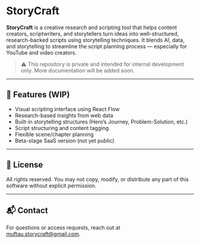 # StoryCraft

**StoryCraft** is a creative research and scripting tool that helps content creators, scriptwriters, and storytellers turn ideas into well-structured, research-backed scripts using storytelling techniques. It blends AI, data, and storytelling to streamline the script planning process — especially for YouTube and video creators.

> ⚠️ This repository is private and intended for internal development only. More documentation will be added soon.

---

## 🚀 Features (WIP)

- Visual scripting interface using React Flow
- Research-based insights from web data
- Built-in storytelling structures (Hero’s Journey, Problem-Solution, etc.)
- Script structuring and content tagging
- Flexible scene/chapter planning
- Beta-stage SaaS version (not yet public)

---

## 📌 License

All rights reserved. You may not copy, modify, or distribute any part of this software without explicit permission.

---

## 📬 Contact

For questions or access requests, reach out at [muftau.storycraft@gmail.com](mailto:muftau.storycraft@gmail.com).

